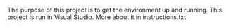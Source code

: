 The purpose of this project is to get the environment up and running.
This project is run in Visual Studio.
More about it in instructions.txt